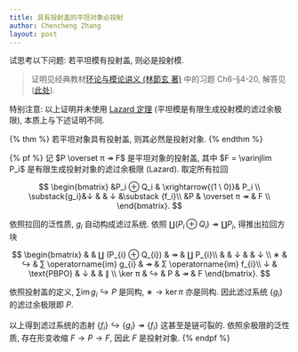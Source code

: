 ```yaml
---
title: 具有投射盖的平坦对象必投射
author: Chencheng Zhang
layout: post
--- 
```


试思考以下问题: 若平坦模有投射盖, 则必是投射模.

> 证明见经典教材[环论与模论讲义 (林節玄 著)](https://link.springer.com/book/10.1007/978-1-4612-0525-8) 中的习题 Ch6-§4-20, 解答见 ([此处](https://www.maths.ed.ac.uk/~v1ranick/papers/lam2.pdf#page=126)).

特别注意: 以上证明并未使用 <a href = "Lazard_thm">Lazard 定理</a> (平坦模是有限生成投射模的滤过余极限), 本质上与下述证明不同.

{% thm %}
若平坦对象具有投射盖, 则其必然是投射对象.
{% endthm %}

{% pf %}
记 $P \overset π ↠ F$ 是平坦对象的投射盖, 其中 $F = \varinjlim P_i$ 是有限生成投射对象的滤过余极限 (Lazard). 取定所有拉回

$$
\begin{bmatrix}
&P_i ⊕ Q_i & \xrightarrow{(1 \ 0)}& P_i \\ 
\substack{g_i}&↓ &  & ↓ &\substack {f_i}\\ 
&P & \overset π ↠ & F \\ 
\end{bmatrix}. 
$$

依照拉回的泛性质, $g_i$ 自动构成滤过系统. 依照 $∐ (P_i ⊕ Q_i) ↠ ∐ P_i$, 得推出拉回方块 

$$
\begin{bmatrix}
 &  & ∐ (P_{i} ⊕ Q_{i}) & ↠   & ∐ P_{i}\\
 &  & ↓  &  & ↓ \\
∗   & ↪   & ∑ \operatorname{im} g_{i} & ↠   & Σ  \operatorname{im} f_{i}\\
↓   & \text{PBPO} & ↓   &  & ∥  \\
\ker π   & ↪   & P & ↠   & F
\end{bmatrix}. 
$$

依照投射盖的定义, $∑ \operatorname{im}g_i ↪ P$ 是同构, $∗ → \ker π$ 亦是同构. 因此滤过系统 $\{g_i\}$ 的滤过余极限即 $P$. 
<br>
<br>
以上得到滤过系统的态射 $\{f_i\} ↪ \{g_i\} ↠ \{f_i\}$ 这甚至是链可裂的. 依照余极限的泛性质, 存在形变收缩 $F → P → F$, 因此 $F$ 是投射对象. 
{% endpf %}